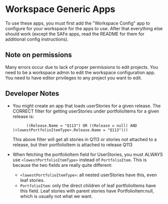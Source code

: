 Workspace Generic Apps
======================

To use these apps, you must first add the "Workspace Config" app
to configure for your workspace for the apps to use. After 
that everything else should work (except the SAFe apps, read the README for them
for additional config instructions).

## Note on permissions
Many errors occur due to lack of proper permissions to edit projects. You need to be
a workspace admin to edit the workspace configuration app. You need to have editor
privileges to any project you want to edit.

## Developer Notes

- You might create an app that loads userStories for a given release.
	The CORRECT filter for getting userStories under portfolioItems for a given release is:
	
			((Release.Name = "Q113") OR ((Release = null) AND (<lowestPortfolioItemType>.Release.Name = "Q113")))
	
	This above filter will get all stories in Q113 or stories not attached to a release, but
	their portfolioItem is attached to release Q113
	
- When fetching the portfolioItem field for UserStories, you must ALWAYS use `<lowestPortfolioItemType>`
	instead of `PortfolioItem`. This is because the two fields are really quite different:
	
	- `<lowestPortfolioItemType>`: all nested userStories have this, even leaf stories.
	- `PortfolioItem`: only the direct children of leaf portfolioItems have this field. Leaf stories
		with parent stories have PortfolioItem:null, which is usually not what we want.
